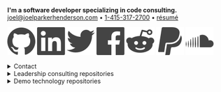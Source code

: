 <p>
    <b>I'm a software developer specializing in code consulting.</b>
    <br>
    <a href="mailto:joel@joelparkerhenderson.com">joel@joelparkerhenderson.com</a>
    &bull;
    <a href="tel:1-415-317-2700">1-415-317-2700</a>
    &bull;
    <a href="https://raw.githubusercontent.com/joelparkerhenderson/joelparkerhenderson/main/resume/joelparkerhenderson.pdf">résumé</a>
</p>

<p>
    <a href="https://github.com/joelparkerhenderson"><img src="https://raw.githubusercontent.com/joelparkerhenderson/joelparkerhenderson/main/assets/images/icons/nucleo-social-icons/svg/logo/github.svg"></a>
    <a href="https://linkedin.com/in/joelparkerhenderson"><img src="https://raw.githubusercontent.com/joelparkerhenderson/joelparkerhenderson/main/assets/images/icons/nucleo-social-icons/svg/logo/linkedin.svg"></a>
    <a href="https://twitter.com/joel_henderson"><img src="https://raw.githubusercontent.com/joelparkerhenderson/joelparkerhenderson/main/assets/images/icons/nucleo-social-icons/svg/logo/twitter.svg"></a>
    <a href="https://facebook.com/joelparkerhenderson"><img src="https://raw.githubusercontent.com/joelparkerhenderson/joelparkerhenderson/main/assets/images/icons/nucleo-social-icons/svg/logo/facebook.svg"></a>
    <a href="https://reddit.com/u/joelparkerhenderson"><img src="https://raw.githubusercontent.com/joelparkerhenderson/joelparkerhenderson/main/assets/images/icons/nucleo-social-icons/svg/logo/reddit.svg"></a>
    <a href="https://paypal.me/joelparkerhenderson"><img src="https://raw.githubusercontent.com/joelparkerhenderson/joelparkerhenderson/main/assets/images/icons/nucleo-social-icons/svg/logo/paypal.svg"></a>
    <a href="https://soundcloud.com/joelparkerhenderson"><img src="https://raw.githubusercontent.com/joelparkerhenderson/joelparkerhenderson/main/assets/images/icons/nucleo-social-icons/svg/logo/soundcloud.svg"></a>
</p>


<details>
  <summary>Contact</summary>
      <ul>
        <li>LinkedIn: <a href="https://linkedin.com/in/joelparkerhenderson">https://linkedin.com/in/joelparkerhenderson</li>
        <li>GitHub: <a href="https://github.com/joelparkerhenderson">https://github.com/joelparkerhenderson</a></li>
        <li>Twitter: <a href="https://twitter.com/joel_henderson">https://twitter.com/joel_henderson</a></li>
        <li>Facebook: <a href="https://facebook.com/joelparkerhenderson">https://facebook.com/joelparkerhenderson</a></li>
        <li>AngelList: <a href="https://angel.co/joelparkerhenderson">https://angel.co/joelparkerhenderson</a></li>
        <li>Crunchbase: <a href="https://www.crunchbase.com/person/joel-parker-henderson">https://www.crunchbase.com/person/joel-parker-henderson</a></li>
        <li>Calendly: <a href="https://calendly.com/joelparkerhenderson">https://calendly.com/joelparkerhenderson</a></li>
        <li>PayPal: <a href="https://paypal.me/joelparkerhenderson">https://paypal.me/joelparkerhenderson</a></li> 
        <li>Venmo: <a href="https://account.venmo.com/u/joelparkerhenderson">https://account.venmo.com/u/joelparkerhenderson</a></li> 
        <li>Soundcloud: <a href="https://soundcloud.com/joelparkerhenderson">https://soundcloud.com/joelparkerhenderson</a>
    </li>
</details> 

<details>
    <summary>Leadership consulting repositories</summary>
    <ul>
        <li><a href="https://github.com/joelparkerhenderson/adkar_change_management_model">ADKAR change management model</a></li>
        <li><a href="https://github.com/joelparkerhenderson/agile_assessment">Agile assessment</a></li>
        <li><a href="https://github.com/joelparkerhenderson/always-improving">Always improving: book summaries</a></li>
        <li><a href="https://github.com/joelparkerhenderson/architecture_decision_record">Architecture Decision Record (ADR)</a></li>
        <li><a href="https://github.com/joelparkerhenderson/business_model_canvas">Business model canvas (BMC)</a></li>
        <li><a href="https://github.com/joelparkerhenderson/code_of_conduct_guidelines">Code of conduct guidelines</a></li>
        <li><a href="https://github.com/joelparkerhenderson/company_culture">Company culture</a></li>
        <li><a href="https://github.com/joelparkerhenderson/coordinated_disclosure">Coordinated disclosure</a></li>
        <li><a href="https://github.com/joelparkerhenderson/critical_success_factor">Critical success factor (CSF)</a></li>
        <li><a href="https://github.com/joelparkerhenderson/crucial_conversations">Crucial conversations</a></li>
        <li><a href="https://github.com/joelparkerhenderson/decision_record">Decision Record (DR) template</a></li>
        <li><a href="https://github.com/joelparkerhenderson/discovery_assessment">Discovery assessment</a></li>
        <li><a href="https://github.com/joelparkerhenderson/enterprise_architecture_assessment">Enterprise architecture assessment</a></li>
        <li><a href="https://github.com/joelparkerhenderson/feedback_request_template">Feedback request template</a></li>
        <li><a href="https://github.com/joelparkerhenderson/first_aid_kit">First ait kit for teams</a></li>
        <li><a href="https://github.com/joelparkerhenderson/functional_specifications_template">Functional specifications template</a></li>
        <li><a href="https://github.com/joelparkerhenderson/functional_specifications_tutorial">Functional specifications tutorial</a></li>
        <li><a href="https://github.com/joelparkerhenderson/goals_ideas_steps_tasks">Goals Ideas Steps Tasks (GIST)</a></li>
        <li><a href="https://github.com/joelparkerhenderson/intent_plan">Intent plan</a></li>
        <li><a href="https://github.com/joelparkerhenderson/issues">Issues</a></li>
        <li><a href="https://github.com/joelparkerhenderson/key_performance_indicator">Key Performance Indictor (KPI)</a></li>
        <li><a href="https://github.com/joelparkerhenderson/key_risk_indicator">Key Risk Indicator (KRI)</a></li>
        <li><a href="https://github.com/joelparkerhenderson/leadership">Leadership: selected notes &amp; advice</a></li>
        <li><a href="https://github.com/joelparkerhenderson/lean_business_lists">Lean business lists</a></li>
        <li><a href="https://github.com/joelparkerhenderson/maturity_models">Maturity models (MMs)</a></li>
        <li><a href="https://github.com/joelparkerhenderson/metrics">Metrics: ideas &amp; examples</a></li>
        <li><a href="https://github.com/joelparkerhenderson/milestones">Milestones: ideas &amp; examples</a></li>
        <li><a href="https://github.com/joelparkerhenderson/net_promoter_score">Net promoter score (NPS)</a></li>
        <li><a href="https://github.com/joelparkerhenderson/objectives_and_key_results">Objectives &amp; Key Results (OKR)</a></li>
        <li><a href="https://github.com/joelparkerhenderson/oblique_strategies">Oblique strategies for creative thinking</a></li>
        <li><a href="https://github.com/joelparkerhenderson/ooda_loop">OODA loop: Observe Orient Decide Act</a></li>
        <li><a href="https://github.com/joelparkerhenderson/outputs_vs_outcomes">Outputs vs. outcomes (OVO)</a></li>
        <li><a href="https://github.com/joelparkerhenderson/pitch_deck_quick_start">Pitch deck quick start</a></li>
        <li><a href="https://github.com/joelparkerhenderson/powerful_questions">Powerful questions: insight, innovation, action</a></li>
        <li><a href="https://github.com/joelparkerhenderson/project_management_checklist">Project management checklist</a></li>
        <li><a href="https://github.com/joelparkerhenderson/quad_chart">Quad chart</a></li>
        <li><a href="https://github.com/joelparkerhenderson/queueing_theory">Queueing theory</a></li>
        <li><a href="https://github.com/joelparkerhenderson/responsibility_assignment_matrix">Responsibility assignment matrix (RAM)</a></li>
        <li><a href="https://github.com/joelparkerhenderson/smart_criteria">SMART criteria</a></li>
        <li><a href="https://github.com/joelparkerhenderson/social_value_orientation">Social value orientation (SVO)</a></li>
        <li><a href="https://github.com/joelparkerhenderson/software_development_methodologies">Software development methodologies</a></li>
        <li><a href="https://github.com/joelparkerhenderson/spade_decision_framework">SPADE decision framework</a></li>
        <li><a href="https://github.com/joelparkerhenderson/stakeholder_analysis">Stakeholder analysis</a></li>
        <li><a href="https://github.com/joelparkerhenderson/statement_of_work">Statement Of Work (SOW) template</a></li>
        <li><a href="https://github.com/joelparkerhenderson/strategic_balanced_scorecard">Strategic Balanced Scorecard (SBS)</a></li>
        <li><a href="https://github.com/joelparkerhenderson/system_quality_attributes">System quality attributes (SQAs)</a></li>
        <li><a href="https://github.com/joelparkerhenderson/team_focus">TEAM FOCUS teamwork framework</a></li>
        <li><a href="https://github.com/joelparkerhenderson/thought_leadership_writing">Thought leadership writing</a></li>
        <li><a href="https://github.com/joelparkerhenderson/value_stream_mapping">Value Stream Mapping (VSM)</a></li>
        <li><a href="https://github.com/joelparkerhenderson/vision_statements">Vision statements &amp; mission statements</a></li>
        <li><a href="https://github.com/joelparkerhenderson/ways-of-working">Ways of working for teams</a></li>
        <li><a href="https://github.com/joelparkerhenderson/wordbooks">Wordbooks: glossaries, lexicons, terminology</a></li>
        <li><a href="https://github.com/sixarm/sixarm_company_confidentiality_agreement">Confidentiality agreement</a></li>
        <li><a href="https://github.com/sixarm/sixarm_company_consulting_agreement">Consulting agreement</a></li>
    </ul>
</details>

<details>
    <summary>Demo technology repositories</summary>
    <ul>
        <li><a href="https://github.com/joelparkerhenderson/demo_aws_lambda">AWS Lamba</a></li>
        <li><a href="https://github.com/joelparkerhenderson/demo_consul">Consul</a></li>
        <li><a href="https://github.com/joelparkerhenderson/demo_d3_divs">D3 Divs</a></li>
        <li><a href="https://github.com/joelparkerhenderson/demo_d3_stickies">D3 Stickies</a></li>
        <li><a href="https://github.com/joelparkerhenderson/demo_d3_target">D3 Target</a></li>
        <li><a href="https://github.com/joelparkerhenderson/demo_data_schema_transforms">Schema transforms</a></li>
        <li><a href="https://github.com/joelparkerhenderson/demo_date_time_format">Date-Time Format</a></li>
        <li><a href="https://github.com/joelparkerhenderson/demo_elixir_phoenix">Elixir &amp;Phoenix</a></li>
        <li><a href="https://github.com/joelparkerhenderson/demo_java_spring_boot_rest">Java Spring Boot Rest</a></li>
        <li><a href="https://github.com/joelparkerhenderson/demo_job_title_descriptions">Job title bescriptions</a></li>
        <li><a href="https://github.com/joelparkerhenderson/demo_json_api_beginner">JSON API beginner</a></li>
        <li><a href="https://github.com/joelparkerhenderson/demo_json_api_hello_world">JSON API hello world</a></li>
        <li><a href="https://github.com/joelparkerhenderson/demo_json_api_specification">JSON API specifications</a></li>
        <li><a href="https://github.com/joelparkerhenderson/demo_liquibase_hello_world">Liquibase hello world</a></li>
        <li><a href="https://github.com/joelparkerhenderson/demo_liquibase_yaml">Liquibase YAML</a></li>
        <li><a href="https://github.com/joelparkerhenderson/demo_of_swift_items">Demo of Swift items</a></li>
        <li><a href="https://github.com/joelparkerhenderson/demo_oracle_sql_todo">Oracle SQL todo</a></li>
        <li><a href="https://github.com/joelparkerhenderson/demo_python_flask_hello_world">Python Flask hello world</a></li>
        <li><a href="https://github.com/joelparkerhenderson/demo_ruby_sinatra_hello_world">Ruby Sinatra hello world</a></li>
        <li><a href="https://github.com/joelparkerhenderson/demo_swagger">Swagger a.k.a. OpenAPI</a></li>
        <li><a href="https://github.com/joelparkerhenderson/demo_swift_alamofire">Swift Alamofire for networking</a></li>
        <li><a href="https://github.com/joelparkerhenderson/demo_swift_carthage">Swift Carthage for packagem management</a></li>
        <li><a href="https://github.com/joelparkerhenderson/demo_swift_charts">Swift Charts</a></li>
        <li><a href="https://github.com/joelparkerhenderson/demo_swift_excel_xlsx_reader_writer">Swift Excel XLSX reader/writer</a></li>
        <li><a href="https://github.com/joelparkerhenderson/demo_swift_hello_world">Swift Hello World</a></li>
        <li><a href="https://github.com/joelparkerhenderson/demo_swift_items">Swift items</a></li>
        <li><a href="https://github.com/joelparkerhenderson/demo_swift_master_detail">Swift master/detail</a></li>
        <li><a href="https://github.com/joelparkerhenderson/demo_swift_news">Swift news</a></li>
        <li><a href="https://github.com/joelparkerhenderson/demo_swift_objectmapper">Swift ObjectMapper for JSON models</a></li>
        <li><a href="https://github.com/joelparkerhenderson/demo_swift_quick_nimble">Swift Quick Nimble for TDD BDD testing</a></li>
        <li><a href="https://github.com/joelparkerhenderson/demo_swift_realm">Swift Realm mobile database</a></li>
        <li><a href="https://github.com/joelparkerhenderson/demo_swift_rest">Swift REST</a></li>
        <li><a href="https://github.com/joelparkerhenderson/demo_swift_rest_master_detail_page">Swift REST master/detail page</a></li>
        <li><a href="https://github.com/joelparkerhenderson/demo_swift_sqlite">Swift SQLite</a></li>
        <li><a href="https://github.com/joelparkerhenderson/demo_swift_taylor">Swift Taylor</a></li>
        <li><a href="https://github.com/joelparkerhenderson/demo_swift_text_view">Swift text view</a></li>
        <li><a href="https://github.com/joelparkerhenderson/demo_terraform">Terraform</a></li>
        <li><a href="https://github.com/joelparkerhenderson/demo_terraform_2">Terraform 2</a></li>
        <li><a href="https://github.com/joelparkerhenderson/demo_vagrant_virtualbox_aws">Vagrant VirtualBox AWS</a></li>
        <li><a href="https://github.com/joelparkerhenderson/demo_yaml_files_to_swift_classes">YAML files to Swift classes</a></li>
    </ul>
</details>
